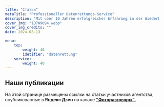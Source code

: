 ```yaml
---
title: "Статьи"
metaTitle: "Professioneller Datenrettungs-Service"
description: "Mit über 10 Jahren erfolgreicher Erfahrung in der Wiederherstellung von Daten auf verschiedenen Datenträgern für private und geschäftliche Kunden. Schnellstmögliche Abwicklung zu fairen Preisen."
cover_img: "1B7W9094.webp"
cover_img_credits: ""
date: 2024-08-13

menu:
    top:
        weight: 40
        idetifier: "datenrettung"
    service:
        weight: 40
---
```


## Наши публикации

На этой странице размещены ссылки на статьи участников агентства, опубликованные в **Яндекс Дзен** на канале **["Фоторазговоры".](https://dzen.ru/id/5ee1e3614921136eb9cb6238)**
